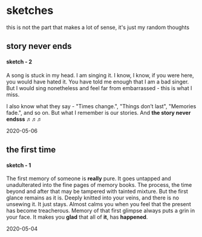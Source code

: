 # sketches

this is not the part that makes a lot of sense, it's just my random thoughts


## story never ends

#### sketch - 2

A song is stuck in my head. I am singing it. I know, I know, if you were here, you would have hated it. You have told me enough that I am a bad singer. But I would sing nonetheless and feel far from embarrassed - this is what I miss.

I also know what they say - "Times change.", "Things don’t last", "Memories fade.", and so on. But what I remember is our stories. 
And **the story never endsss ♬♬♬** 

2020-05-06


## the first time

#### sketch - 1 

The first memory of someone is **really** pure. It goes untapped and unadulterated into the fine pages of memory books. The process, the time beyond and after that may be tampered with tainted mixture. But the first glance remains as it is. Deeply knitted into your veins, and there is no unsewing it. It just stays. Almost calms you when you feel that the present has become treacherous. Memory of that first glimpse always puts a grin in your face. It makes you **glad** that all of **it**, has **happened**.

2020-05-04
